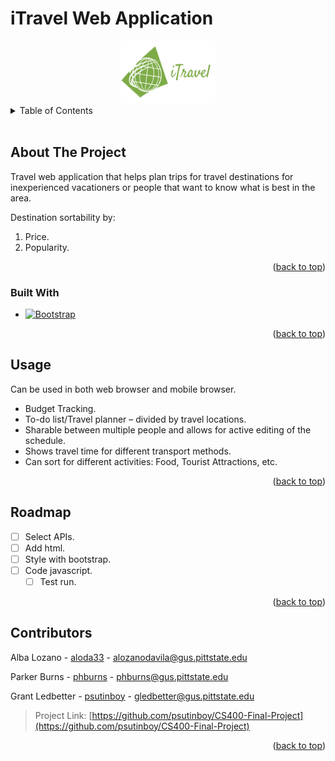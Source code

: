 <a name="readme-top"></a>
# iTravel Web Application

<div align="center">
  <a href="https://github.com/psutinboy/cs400-final-project">
    <img src="images/logo.png" alt="Logo" width="150" height="100">
  </a>
</div>

<!-- TABLE OF CONTENTS -->
<details>
  <summary>Table of Contents</summary>
  <ol>
    <li>
      <a href="#about-the-project">About The Project</a>
      <ul>
        <li><a href="#built-with">Built With</a></li>
      </ul>
    </li>
    <li><a href="#usage">Usage</a></li>
    <li><a href="#roadmap">Roadmap</a></li>
    <li><a href="#contributors">Contributors</a></li>
  </ol>
</details>
</br>


<!-- ABOUT THE PROJECT -->
## About The Project

Travel web application that helps plan trips for travel destinations for inexperienced vacationers or people that want to know what is best in the area.

Destination sortability by:
1. Price.
2. Popularity.



<p align="right">(<a href="#readme-top">back to top</a>)</p>



### Built With

* [![Bootstrap][Bootstrap.com]][Bootstrap-url]

<p align="right">(<a href="#readme-top">back to top</a>)</p>


<!-- USAGE EXAMPLES -->
## Usage

Can be used in both web browser and mobile browser.

* Budget Tracking.
* To-do list/Travel planner – divided by travel locations.
* Sharable between multiple people and allows for active editing of the schedule. 
* Shows travel time for different transport methods.
* Can sort for different activities: Food, Tourist Attractions, etc.

<p align="right">(<a href="#readme-top">back to top</a>)</p>



<!-- ROADMAP -->
## Roadmap

- [ ] Select APIs.
- [ ] Add html.
- [ ] Style with bootstrap.
- [ ] Code javascript.
    - [ ] Test run.

<p align="right">(<a href="#readme-top">back to top</a>)</p>



<!-- CONTRIBUTING -->
## Contributors

Alba Lozano - [aloda33](https://github.com/aloda33) - alozanodavila@gus.pittstate.edu

Parker Burns  - [phburns](https://github.com/phburns) - phburns@gus.pittstate.edu

Grant Ledbetter  - [psutinboy](https://github.com/psutinboy) - gledbetter@gus.pittstate.edu

> Project Link: [https://github.com/psutinboy/CS400-Final-Project](https://github.com/psutinboy/CS400-Final-Project)

<p align="right">(<a href="#readme-top">back to top</a>)</p>

[Bootstrap.com]: https://img.shields.io/badge/Bootstrap-563D7C?style=for-the-badge&logo=bootstrap&logoColor=white
[Bootstrap-url]: https://getbootstrap.com